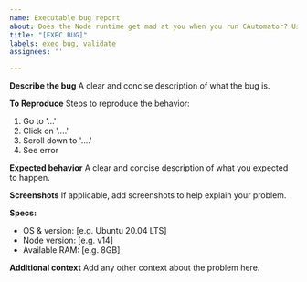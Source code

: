```yaml
---
name: Executable bug report
about: Does the Node runtime get mad at you when you run CAutomator? Use this.
title: "[EXEC BUG]"
labels: exec bug, validate
assignees: ''

---
```


**Describe the bug**
A clear and concise description of what the bug is.

**To Reproduce**
Steps to reproduce the behavior:
1. Go to '...'
2. Click on '....'
3. Scroll down to '....'
4. See error

**Expected behavior**
A clear and concise description of what you expected to happen.

**Screenshots**
If applicable, add screenshots to help explain your problem.

**Specs:**
 - OS & version: [e.g. Ubuntu 20.04 LTS]
 - Node version: [e.g. v14]
 - Available RAM: [e.g. 8GB]

**Additional context**
Add any other context about the problem here.
